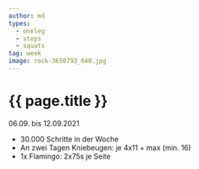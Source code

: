 ```yaml
---
author: md
types:
  - oneleg
  - steps
  - squats
tag: week
image: rock-3650793_640.jpg
---
```

# {{ page.title }}
06.09. bis 12.09.2021

- 30.000 Schritte in der Woche
- An zwei Tagen Kniebeugen: je 4x11 + max (min. 16)
- 1x Flamingo: 2x75s je Seite